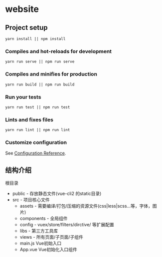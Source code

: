 # website

## Project setup
```
yarn install || npm install
```

### Compiles and hot-reloads for development
```
yarn run serve || npm run serve
```

### Compiles and minifies for production
```
yarn run build || npm run build
```

### Run your tests
```
yarn run test || npm run test
```

### Lints and fixes files
```
yarn run lint || npm run lint
```

### Customize configuration
See [Configuration Reference](https://cli.vuejs.org/config/).



## 结构介绍

根目录 

- public - 存放静态文件(vue-cli2 的static目录)
- src - 项目核心文件
  - assets  - 需要编译/打包/压缩的资源文件(css|less|scss...等，字体，图片)
  - components - 全局组件
  - config - vuex/store/filters/dirctive/ 等扩展配置
  - libs - 第三方工具库
  - views - 所有页面/子页面/子组件 
  - main.js Vue初始入口
  - App.vue  Vue初始化入口组件
